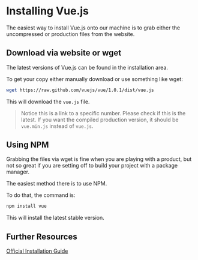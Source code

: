 # Installing Vue.js

The easiest way to install Vue.js onto our machine is to grab either the uncompressed or production files from the website.

## Download via website or wget

The latest versions of Vue.js can be found in the installation area.

To get your copy either manually download or use something like wget:

```bash
wget https://raw.github.com/vuejs/vue/1.0.1/dist/vue.js
```

This will download the ```vue.js``` file.

> Notice this is a link to a specific number. Please check if this is the latest. If you want the compiled production version, it should be ```vue.min.js``` instead of ```vue.js```.

## Using NPM

Grabbing the files via wget is fine when you are playing with a product, but not so great if you are setting off to build your project with a package manager.

The easiest method there is to use NPM.

To do that, the command is:

```bash
npm install vue
```

This will install the latest stable version.

## Further Resources

[Official Installation Guide](http://vuejs.org/guide/installation.html)